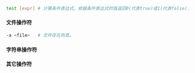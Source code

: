 ```bash
test [expr]	# 计算条件表达式。依据条件表达式的值返回0(代表true)或1(代表false).
```

#### 文件操作符

```bash
-a <file>	# 文件存在则真。
```



#### 字符串操作符

#### 其它操作符